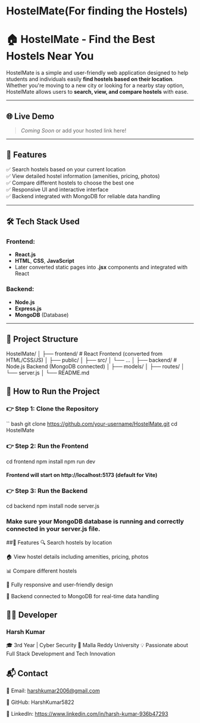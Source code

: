 # HostelMate(For finding the Hostels)

# 🏠 HostelMate - Find the Best Hostels Near You

HostelMate is a simple and user-friendly web application designed to help students and individuals easily **find hostels based on their location**. Whether you're moving to a new city or looking for a nearby stay option, HostelMate allows users to **search, view, and compare hostels** with ease.

---

## 🌐 Live Demo
> _Coming Soon_ or add your hosted link here!

---

## 📌 Features

✅ Search hostels based on your current location  
✅ View detailed hostel information (amenities, pricing, photos)  
✅ Compare different hostels to choose the best one  
✅ Responsive UI and interactive interface  
✅ Backend integrated with MongoDB for reliable data handling  

---

## 🛠️ Tech Stack Used

### Frontend:
- **React.js**
- **HTML**, **CSS**, **JavaScript**
- Later converted static pages into **.jsx** components and integrated with React

### Backend:
- **Node.js**
- **Express.js**
- **MongoDB** (Database)

---
## 📁 Project Structure

HostelMate/
│
├── frontend/          # React Frontend (converted from HTML/CSS/JS)
│   ├── public/
│   ├── src/
│   └── ...
│
├── backend/           # Node.js Backend (MongoDB connected)
│   ├── models/
│   ├── routes/
│   └── server.js
│
└── README.md


## 🚀 How to Run the Project

### 👉 Step 1: Clone the Repository

`` bash
git clone https://github.com/your-username/HostelMate.git
cd HostelMate

### 👉 Step 2: Run the Frontend
cd frontend
npm install
npm run dev
#### Frontend will start on http://localhost:5173 (default for Vite)

### 👉 Step 3: Run the Backend
cd backend
npm install
node server.js
### Make sure your MongoDB database is running and correctly connected in your server.js file.

##📌 Features
🔍 Search hostels by location

🏠 View hostel details including amenities, pricing, photos

📊 Compare different hostels

📱 Fully responsive and user-friendly design

🔗 Backend connected to MongoDB for real-time data handling

## 👨‍💻 Developer
### Harsh Kumar
🎓 3rd Year | Cyber Security
🏫 Malla Reddy University
💡 Passionate about Full Stack Development and Tech Innovation

## 📬 Contact
📧 Email: harshkumar2006@gmail.com

🐙 GitHub: HarshKumar5822

🔗 LinkedIn: https://www.linkedin.com/in/harsh-kumar-936b47293




